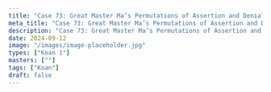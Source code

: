 ```yaml
---
title: "Case 73: Great Master Ma’s Permutations of Assertion and Denial"
meta_title: "Case 73: Great Master Ma’s Permutations of Assertion and Denial"
description: "Case 73: Great Master Ma’s Permutations of Assertion and Denial"
date: 2024-09-12
image: "/images/image-placeholder.jpg"
types: ["Koan 1"]
masters: [""]
tags: ["Koan"]
draft: false
---
```


